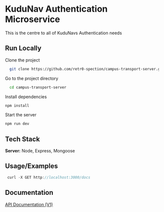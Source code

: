 
# KuduNav Authentication Microservice
This is the centre to all of KuduNavs Authentication needs

## Run Locally  
Clone the project  

~~~bash  
  git clone https://github.com/retr0-spection/campus-transport-server.git
~~~

Go to the project directory  

~~~bash  
  cd campus-transport-server
~~~

Install dependencies  

~~~bash  
npm install
~~~

Start the server  

~~~bash  
npm run dev
~~~  

## Tech Stack  
**Server:** Node, Express, Mongoose  

## Usage/Examples  
~~~javascript  
 curl -X GET http://localhost:3000/docs
~~~  

## Documentation  
[API Documentation (V1)](http://52.40.184.137/api/v1/auth/docs)  
